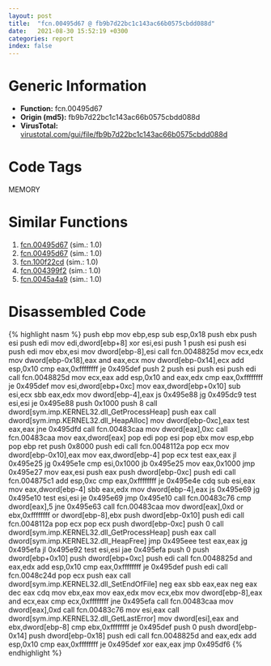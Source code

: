 ```yaml
---
layout: post
title:  "fcn.00495d67 @ fb9b7d22bc1c143ac66b0575cbdd088d"
date:   2021-08-30 15:52:19 +0300
categories: report
index: false
---
```


# Generic Information
- **Function:** fcn.00495d67
- **Origin (md5):** fb9b7d22bc1c143ac66b0575cbdd088d
- **VirusTotal:** [virustotal.com/gui/file/fb9b7d22bc1c143ac66b0575cbdd088d][virustotal_ref]

# Code Tags
<span class="tag" id="MEMORY">MEMORY</span>


# Similar Functions

1. [fcn.00495d67][similar_1_ref] (sim.: 1.0)
2. [fcn.00495d67][similar_2_ref] (sim.: 1.0)
3. [fcn.100f22cd][similar_3_ref] (sim.: 1.0)
4. [fcn.004399f2][similar_4_ref] (sim.: 1.0)
5. [fcn.0045a4a9][similar_5_ref] (sim.: 1.0)


# Disassembled Code

{% highlight nasm %}
push ebp
mov ebp,esp
sub esp,0x18
push ebx
push esi
push edi
mov edi,dword[ebp+8]
xor esi,esi
push 1
push esi
push esi
push edi
mov ebx,esi
mov dword[ebp-8],esi
call fcn.0048825d
mov ecx,edx
mov dword[ebp-0x18],eax
and eax,ecx
mov dword[ebp-0x14],ecx
add esp,0x10
cmp eax,0xffffffff
je 0x495def
push 2
push esi
push esi
push edi
call fcn.0048825d
mov ecx,eax
add esp,0x10
and eax,edx
cmp eax,0xffffffff
je 0x495def
mov esi,dword[ebp+0xc]
mov eax,dword[ebp+0x10]
sub esi,ecx
sbb eax,edx
mov dword[ebp-4],eax
js 0x495e88
jg 0x495dc9
test esi,esi
je 0x495e88
push 0x1000
push 8
call dword[sym.imp.KERNEL32.dll_GetProcessHeap]
push eax
call dword[sym.imp.KERNEL32.dll_HeapAlloc]
mov dword[ebp-0xc],eax
test eax,eax
jne 0x495dfd
call fcn.00483caa
mov dword[eax],0xc
call fcn.00483caa
mov eax,dword[eax]
pop edi
pop esi
pop ebx
mov esp,ebp
pop ebp
ret
push 0x8000
push edi
call fcn.0048112a
pop ecx
mov dword[ebp-0x10],eax
mov eax,dword[ebp-4]
pop ecx
test eax,eax
jl 0x495e25
jg 0x495e1e
cmp esi,0x1000
jb 0x495e25
mov eax,0x1000
jmp 0x495e27
mov eax,esi
push eax
push dword[ebp-0xc]
push edi
call fcn.004875c1
add esp,0xc
cmp eax,0xffffffff
je 0x495e4e
cdq
sub esi,eax
mov eax,dword[ebp-4]
sbb eax,edx
mov dword[ebp-4],eax
js 0x495e69
jg 0x495e10
test esi,esi
je 0x495e69
jmp 0x495e10
call fcn.00483c76
cmp dword[eax],5
jne 0x495e63
call fcn.00483caa
mov dword[eax],0xd
or ebx,0xffffffff
or dword[ebp-8],ebx
push dword[ebp-0x10]
push edi
call fcn.0048112a
pop ecx
pop ecx
push dword[ebp-0xc]
push 0
call dword[sym.imp.KERNEL32.dll_GetProcessHeap]
push eax
call dword[sym.imp.KERNEL32.dll_HeapFree]
jmp 0x495eee
test eax,eax
jg 0x495efa
jl 0x495e92
test esi,esi
jae 0x495efa
push 0
push dword[ebp+0x10]
push dword[ebp+0xc]
push edi
call fcn.0048825d
and eax,edx
add esp,0x10
cmp eax,0xffffffff
je 0x495def
push edi
call fcn.0048c24d
pop ecx
push eax
call dword[sym.imp.KERNEL32.dll_SetEndOfFile]
neg eax
sbb eax,eax
neg eax
dec eax
cdq
mov ebx,eax
mov eax,edx
mov ecx,ebx
mov dword[ebp-8],eax
and ecx,eax
cmp ecx,0xffffffff
jne 0x495efa
call fcn.00483caa
mov dword[eax],0xd
call fcn.00483c76
mov esi,eax
call dword[sym.imp.KERNEL32.dll_GetLastError]
mov dword[esi],eax
and ebx,dword[ebp-8]
cmp ebx,0xffffffff
je 0x495def
push 0
push dword[ebp-0x14]
push dword[ebp-0x18]
push edi
call fcn.0048825d
and eax,edx
add esp,0x10
cmp eax,0xffffffff
je 0x495def
xor eax,eax
jmp 0x495df6
{% endhighlight %}


[similar_1_ref]: /report/fcn.00495d67@912f1d013a0d6151bc7a7cef6da1b2a0
[similar_2_ref]: /report/fcn.00495d67@152885a790b99953ce23874f0947b7bd
[similar_3_ref]: /report/fcn.100f22cd@a0ac129ff3ea4c0dfa9529c259a9502c
[similar_4_ref]: /report/fcn.004399f2@d96761eb00d2d97e2b6f5ffffed0b46a
[similar_5_ref]: /report/fcn.0045a4a9@ba5ec83721de3ca10b3c9583f3b2c6a1
[virustotal_ref]: https://www.virustotal.com/gui/file/fb9b7d22bc1c143ac66b0575cbdd088d